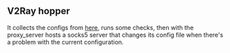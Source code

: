 ## V2Ray hopper

It collects the configs from [here](https://raw.githubusercontent.com/V2RayRoot/V2RayConfig/refs/heads/main/Config/vless.txt), runs some checks, then with the proxy_server hosts a socks5 server that changes its config file when there's a problem with the current configuration.
